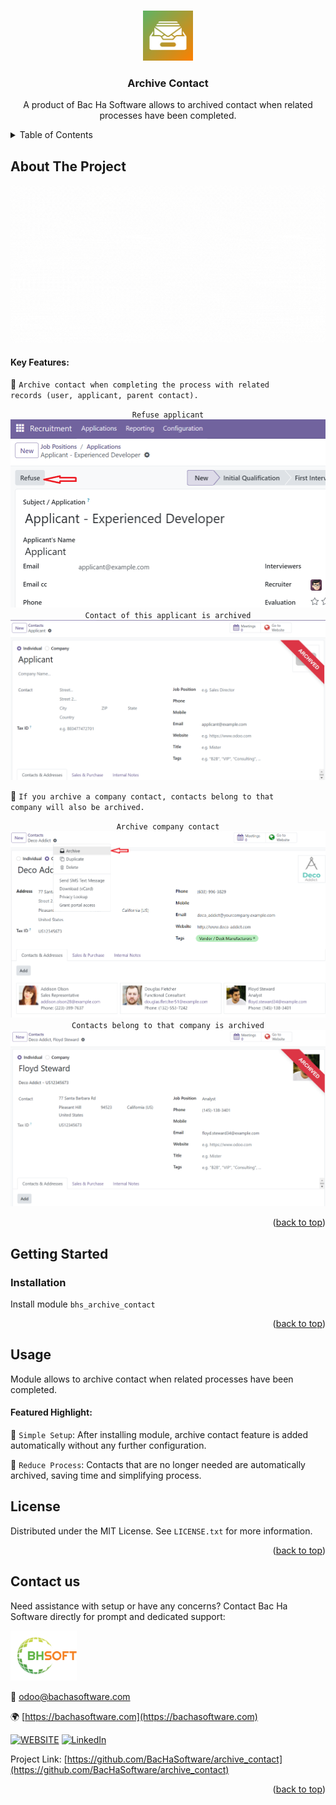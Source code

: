 
<a name="readme-top"></a>

<!-- PROJECT DETAILS -->
<br />
<div align="center">
  <a href="https://github.com/BacHaSoftware/archive_contact">
    <img src="/bhs_archive_contact/static/description/icon.png" alt="Logo" width="80" height="80">
  </a>

  <h3 align="center">Archive Contact</h3>

  <p align="center">
    A product of Bac Ha Software allows to archived contact when related processes have been completed.
  </p>
</div>



<!-- TABLE OF CONTENTS -->
<details>
  <summary>Table of Contents</summary>
  <ol>
    <li>
      <a href="#about-the-project">About The Project</a>
    </li>
    <li>
      <a href="#getting-started">Getting Started</a>
      <ul>
        <!-- <li><a href="#prerequisites">Prerequisites</a></li> -->
        <li><a href="#installation">Installation</a></li>
      </ul>
    </li>
    <li><a href="#usage">Usage</a></li>
    <li><a href="#license">License</a></li>
    <li><a href="#contact-us">Contact us</a></li>
  </ol>
</details>



<!-- ABOUT THE PROJECT -->
## About The Project

<div align="left">
  <a href="https://github.com/BacHaSoftware/archive_contact">
    <img src="/bhs_archive_contact/static/description/banner.gif" alt="Setting">
  </a>
</div>

#### Key Features:

🌟 <code>Archive contact when completing the process with related records (user, applicant, parent contact).</code>

<div align="left">
    <div align="center"><code>Refuse applicant</code></div>
    <a href="https://github.com/BacHaSoftware/archive_contact">
        <img src="/bhs_archive_contact/static/description/imgs/screen/applicant.png" alt="Setting">
    </a>
</div>

<div align="left">
    <div align="center"><code>Contact of this applicant is archived</code></div>
    <a href="https://github.com/BacHaSoftware/archive_contact">
        <img src="/bhs_archive_contact/static/description/imgs/screen/contact.png" alt="Setting">
    </a>
</div>

🌟 <code>If you archive a company contact, contacts belong to that company will also be archived.</code>

<div align="left">
    <div align="center"><code>Archive company contact</code></div>
    <a href="https://github.com/BacHaSoftware/archive_contact">
        <img src="/bhs_archive_contact/static/description/imgs/screen/company.png" alt="Setting">
    </a>
</div>

<div align="left">
    <div align="center"><code>Contacts belong to that company is archived</code></div>
    <a href="https://github.com/BacHaSoftware/archive_contact">
        <img src="/bhs_archive_contact/static/description/imgs/screen/contact2.png" alt="Setting">
    </a>
</div>

<p align="right">(<a href="#readme-top">back to top</a>)</p>


<!-- GETTING STARTED -->
## Getting Started

<!-- PREREQUISTES  
### Prerequisites

This module needs the Python library <code>slackclient</code>, <code>html-slacker</code>, otherwise it cannot be installed and used. Install them through the command
  ```sh
  sudo pip3 install slackclient
  sudo pip3 install html-slacker
  ```
 -->
### Installation

Install module  <code>bhs_archive_contact</code>

<p align="right">(<a href="#readme-top">back to top</a>)</p>

<!-- USAGE EXAMPLES -->
## Usage

Module allows to archive contact when related processes have been completed.


#### Featured Highlight:

🌟 <code>Simple Setup</code>: After installing module, archive contact feature is added automatically without any further configuration.

🌟 <code>Reduce Process</code>: Contacts that are no longer needed are automatically archived, saving time and simplifying process.


<!-- LICENSE -->
## License

Distributed under the MIT License. See `LICENSE.txt` for more information.

<p align="right">(<a href="#readme-top">back to top</a>)</p>



<!-- CONTACT US-->
## Contact us
Need assistance with setup or have any concerns? Contact Bac Ha Software directly for prompt and dedicated support:
<div align="left">
  <a href="https://github.com/BacHaSoftware">
    <img src="/bhs_archive_contact/static/description/imgs/logo.png" alt="Logo" height="80">
  </a>
</div>

📨 odoo@bachasoftware.com

🌍 [https://bachasoftware.com](https://bachasoftware.com)

[![WEBSITE][website-shield]][website-url] [![LinkedIn][linkedin-shield]][linkedin-url]

Project Link: [https://github.com/BacHaSoftware/archive_contact](https://github.com/BacHaSoftware/archive_contact)


<p align="right">(<a href="#readme-top">back to top</a>)</p>



<!-- MARKDOWN LINKS & IMAGES -->
<!-- https://www.markdownguide.org/basic-syntax/#reference-style-links -->
[license-url]: https://github.com/BacHaSoftware/archive_contact/blob/17.0/LICENSE.txt
[linkedin-shield]: https://img.shields.io/badge/-LinkedIn-black.svg?style=for-the-badge&logo=linkedin&colorB=555
[linkedin-url]: https://www.linkedin.com/company/bac-ha-software
[website-shield]: https://img.shields.io/badge/-website-black.svg?style=for-the-badge&logo=website&colorB=555
[website-url]: https://bachasoftware.com